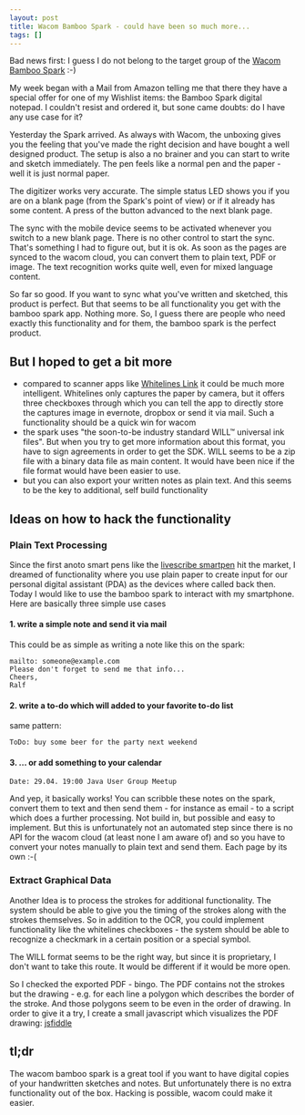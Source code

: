 ```yaml
---
layout: post
title: Wacom Bamboo Spark - could have been so much more...
tags: []
---
```


Bad news first: I guess I do not belong to the target group of the [Wacom Bamboo Spark](http://www.wacom.com/en-us/products/mobile-accessories/bamboo-spark) :-)

My week began with a Mail from Amazon telling me that there they have a special offer for one of my Wishlist items: the Bamboo Spark digital notepad. I couldn't resist and ordered it, but sone came doubts: do I have any use case for it?

Yesterday the Spark arrived. As always with Wacom, the unboxing gives you the feeling that you've made the right decision and have bought a well designed product. The setup is also a no brainer and you can start to write and sketch immediately. The pen feels like a normal pen and the paper - well it is just normal paper.

The digitizer works very accurate. The simple status LED shows you if you are on a blank page (from the Spark's point of view) or if it already has some content. A press of the button advanced to the next blank page.

The sync with the mobile device seems to be activated whenever you switch to a new blank page. There is no other control to start the sync. That's something I had to figure out, but it is ok. As soon as the pages are synced to the wacom cloud, you can convert them to plain text, PDF or image. The text recognition works quite well, even for mixed language content.

So far so good. If you want to sync what you've written and sketched, this product is perfect. But that seems to be all functionality you get with the bamboo spark app. Nothing more. So, I guess there are people who need exactly this functionality and for them, the bamboo spark is the perfect product.

## But I hoped to get a bit more

- compared to scanner apps like [Whitelines Link](http://whitelines.se/link/) it could be much more intelligent. Whitelines only captures the paper by camera, but it offers three checkboxes through which you can tell the app to directly store the captures image in evernote, dropbox or send it via mail. Such a functionality should be a quick win for wacom
- the spark uses "the soon-to-be industry standard WILL™ universal ink files". But when you try to get more information about this format, you have to sign agreements in order to get the SDK. WILL seems to be a zip file with a binary data file as main content. It would have been nice if the file format would have been easier to use.
- but you can also export your written notes as plain text. And this seems to be the key to additional, self build functionality

## Ideas on how to hack the functionality

### Plain Text Processing
Since the first anoto smart pens like the [livescribe smartpen](https://www.livescribe.com/) hit the market, I dreamed of functionality where you use plain paper to create input for our personal digital assistant (PDA) as the devices where called back then. Today I would like to use the bamboo spark to interact with my smartphone. Here are basically three simple use cases

#### 1. write a simple note and send it via mail

This could be as simple as writing a note like this on the spark:

```
mailto: someone@example.com
Please don't forget to send me that info...
Cheers,
Ralf
```

#### 2. write a to-do which will added to your favorite to-do list

same pattern:

```ToDo: buy some beer for the party next weekend```

#### 3. ... or add something to your calendar

```Date: 29.04. 19:00 Java User Group Meetup```

And yep, it basically works! You can scribble these notes on the spark, convert them to text and then send them - for instance as email - to a script which does a further processing. Not build in, but possible and easy to implement. But this is unfortunately not an automated step since there is no API for the wacom cloud (at least none I am aware of) and so you have to convert your notes manually to plain text and send them. Each page by its own :-(

### Extract Graphical Data

Another Idea is to process the strokes for additional functionality. The system should be able to give you the timing of the strokes along with the strokes themselves. So in addition to the OCR, you could implement functionality like the whitelines checkboxes - the system should be able to recognize a checkmark in a certain position or a special symbol.

The WILL format seems to be the right way, but since it is proprietary, I don't want to take this route. It would be different if it would be more open.

So I checked the exported PDF - bingo. The PDF contains not the strokes but the drawing - e.g. for each line a polygon which describes the border of the stroke. And those polygons seem to be even in the order of drawing. In order to give it a try, I create a small javascript which visualizes the PDF drawing: [jsfiddle](https://jsfiddle.net/RDMueller/wnraf3rp/3/)

<script async src="https://jsfiddle.net/RDMueller/wnraf3rp/3/embed/js,html,result/"></script>

## tl;dr

The wacom bamboo spark is a great tool if you want to have digital copies of your handwritten sketches and notes. But unfortunately there is no extra functionality out of the box. Hacking is possible, wacom could make it easier.
